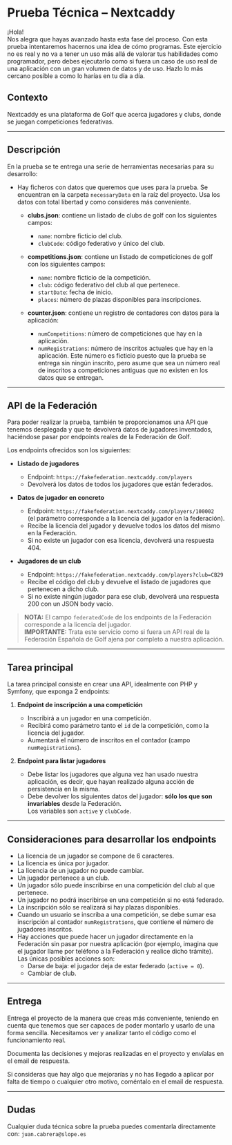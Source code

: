 # Prueba Técnica – Nextcaddy

¡Hola!  
Nos alegra que hayas avanzado hasta esta fase del proceso. Con esta prueba intentaremos hacernos una idea de cómo programas. Este ejercicio no es real y no va a tener un uso más allá de valorar tus habilidades como programador, pero debes ejecutarlo como si fuera un caso de uso real de una aplicación con un gran volumen de datos y de uso. Hazlo lo más cercano posible a como lo harías en tu día a día.

## Contexto

Nextcaddy es una plataforma de Golf que acerca jugadores y clubs, donde se juegan competiciones federativas.

---

## Descripción

En la prueba se te entrega una serie de herramientas necesarias para su desarrollo:

- Hay ficheros con datos que queremos que uses para la prueba. Se encuentran en la carpeta `necessaryData` en la raíz del proyecto. Usa los datos con total libertad y como consideres más conveniente.

    - **clubs.json**: contiene un listado de clubs de golf con los siguientes campos:
        - `name`: nombre ficticio del club.
        - `clubCode`: código federativo y único del club.

    - **competitions.json**: contiene un listado de competiciones de golf con los siguientes campos:
        - `name`: nombre ficticio de la competición.
        - `club`: código federativo del club al que pertenece.
        - `startDate`: fecha de inicio.
        - `places`: número de plazas disponibles para inscripciones.

    - **counter.json**: contiene un registro de contadores con datos para la aplicación:
        - `numCompetitions`: número de competiciones que hay en la aplicación.
        - `numRegistrations`: número de inscritos actuales que hay en la aplicación. Este número es ficticio puesto que la prueba se entrega sin ningún inscrito, pero asume que sea un número real de inscritos a competiciones antiguas que no existen en los datos que se entregan.

---

## API de la Federación

Para poder realizar la prueba, también te proporcionamos una API que tenemos desplegada y que te devolverá datos de jugadores inventados, haciéndose pasar por endpoints reales de la Federación de Golf.

Los endpoints ofrecidos son los siguientes:

- **Listado de jugadores**
    - Endpoint: `https://fakefederation.nextcaddy.com/players`
    - Devolverá los datos de todos los jugadores que están federados.

- **Datos de jugador en concreto**
    - Endpoint: `https://fakefederation.nextcaddy.com/players/100002`  
      (el parámetro corresponde a la licencia del jugador en la federación).
    - Recibe la licencia del jugador y devuelve todos los datos del mismo en la Federación.
    - Si no existe un jugador con esa licencia, devolverá una respuesta 404.

- **Jugadores de un club**
    - Endpoint: `https://fakefederation.nextcaddy.com/players?club=CB29`
    - Recibe el código del club y devuelve el listado de jugadores que pertenecen a dicho club.
    - Si no existe ningún jugador para ese club, devolverá una respuesta 200 con un JSON body vacío.

> **NOTA:** El campo `federatedCode` de los endpoints de la Federación corresponde a la licencia del jugador.  
> **IMPORTANTE:** Trata este servicio como si fuera un API real de la Federación Española de Golf ajena por completo a nuestra aplicación.

---

## Tarea principal

La tarea principal consiste en crear una API, idealmente con PHP y Symfony, que exponga 2 endpoints:

1. **Endpoint de inscripción a una competición**
    - Inscribirá a un jugador en una competición.
    - Recibirá como parámetro tanto el `id` de la competición, como la licencia del jugador.
    - Aumentará el número de inscritos en el contador (campo `numRegistrations`).

2. **Endpoint para listar jugadores**
    - Debe listar los jugadores que alguna vez han usado nuestra aplicación, es decir, que hayan realizado alguna acción de persistencia en la misma.
    - Debe devolver los siguientes datos del jugador: **sólo los que son invariables** desde la Federación.  
      Los variables son `active` y `clubCode`.

---

## Consideraciones para desarrollar los endpoints

- La licencia de un jugador se compone de 6 caracteres.
- La licencia es única por jugador.
- La licencia de un jugador no puede cambiar.
- Un jugador pertenece a un club.
- Un jugador sólo puede inscribirse en una competición del club al que pertenece.
- Un jugador no podrá inscribirse en una competición si no está federado.
- La inscripción sólo se realizará si hay plazas disponibles.
- Cuando un usuario se inscriba a una competición, se debe sumar esa inscripción al contador `numRegistrations`, que contiene el número de jugadores inscritos.
- Hay acciones que puede hacer un jugador directamente en la Federación sin pasar por nuestra aplicación (por ejemplo, imagina que el jugador llame por teléfono a la Federación y realice dicho trámite).  
  Las únicas posibles acciones son:
    - Darse de baja: el jugador deja de estar federado (`active = 0`).
    - Cambiar de club.

---

## Entrega

Entrega el proyecto de la manera que creas más conveniente, teniendo en cuenta que tenemos que ser capaces de poder montarlo y usarlo de una forma sencilla. Necesitamos ver y analizar tanto el código como el funcionamiento real.

Documenta las decisiones y mejoras realizadas en el proyecto y envíalas en el email de respuesta.

Si consideras que hay algo que mejorarías y no has llegado a aplicar por falta de tiempo o cualquier otro motivo, coméntalo en el email de respuesta.

---

## Dudas

Cualquier duda técnica sobre la prueba puedes comentarla directamente con: `juan.cabrera@slope.es`
